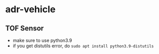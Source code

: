 # adr-vehicle

## TOF Sensor
- make sure to use python3.9
- if you get distutils error, do `sudo apt install python3.9-distutils`

